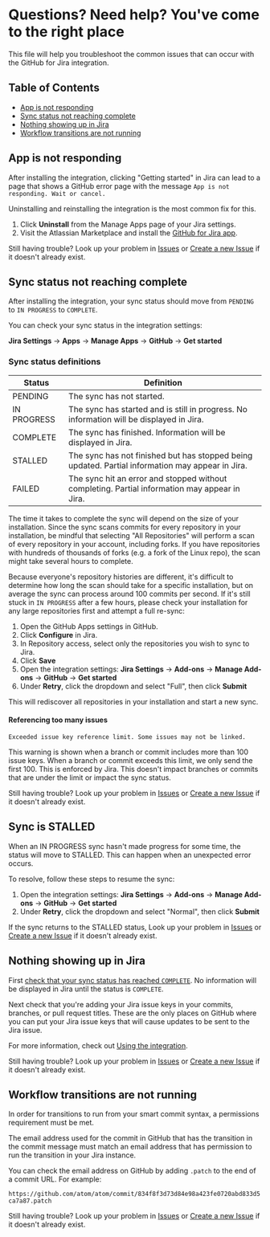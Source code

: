 # Questions? Need help? You've come to the right place

This file will help you troubleshoot the common issues that can occur with the GitHub for Jira integration. 

## Table of Contents

- [App is not responding](#app-is-not-responding)
- [Sync status not reaching complete](#sync-status-not-reaching-complete)
- [Nothing showing up in Jira](#nothing-showing-up-in-jira)
- [Workflow transitions are not running](#workflow-transitions-are-not-running)

## App is not responding

After installing the integration, clicking "Getting started" in Jira can lead to a page that shows a GitHub error page with the message `App is not responding. Wait or cancel.`

Uninstalling and reinstalling the integration is the most common fix for this.

1. Click **Uninstall** from the Manage Apps page of your Jira settings.
2. Visit the Atlassian Marketplace and install the [GitHub for Jira app](https://marketplace.atlassian.com/apps/1219592/github-for-jira?hosting=cloud&tab=overview).

Still having trouble? Look up your problem in [Issues](https://github.com/atlassian/github-for-jira/issues) or [Create a new Issue](https://github.com/atlassian/github-for-jira/issues/new) if it doesn't already exist.

## Sync status not reaching complete

After installing the integration, your sync status should move from `PENDING` to `IN PROGRESS` to `COMPLETE`. 

You can check your sync status in the integration settings:

**Jira Settings** -> **Apps** -> **Manage Apps** -> **GitHub** -> **Get started**

### Sync status definitions

| Status   | Definition                 |
|----------|----------------------------|
| PENDING  | The sync has not started.  |
| IN PROGRESS   | The sync has started and is still in progress. No information will be displayed in Jira. |
| COMPLETE | The sync has finished. Information will be displayed in Jira. |
| STALLED  | The sync has not finished but has stopped being updated. Partial information may appear in Jira. |
| FAILED   | The sync hit an error and stopped without completing. Partial information may appear in Jira. |

The time it takes to complete the sync will depend on the size of your installation. Since the sync scans commits for every repository in your installation, be mindful that selecting "All Repositories" will perform a scan of every repository in your account, including forks. If you have repositories with hundreds of thousands of forks (e.g. a fork of the Linux repo), the scan might take several hours to complete.

Because everyone's repository histories are different, it's difficult to determine how long the scan should take for a specific installation, but on average the sync can process around 100 commits per second. If it's still stuck in `IN PROGRESS` after a few hours, please check your installation for any large repositories first and attempt a full re-sync:

1. Open the GitHub Apps settings in GitHub.
2. Click **Configure** in Jira.
3. In Repository access, select only the repositories you wish to sync to Jira.
4. Click **Save**
5. Open the integration settings: **Jira Settings** -> **Add-ons** -> **Manage Add-ons** -> **GitHub** -> **Get started**
6. Under **Retry**, click the dropdown and select "Full", then click **Submit**

This will rediscover all repositories in your installation and start a new sync.

#### Referencing too many issues

`Exceeded issue key reference limit. Some issues may not be linked.`

This warning is shown when a branch or commit includes more than 100 issue keys. When a branch or commit exceeds this limit, we only send the first 100. This is enforced by Jira. This doesn't impact branches or commits that are under the limit or impact the sync status.

Still having trouble? Look up your problem in [Issues](https://github.com/atlassian/github-for-jira/issues) or [Create a new Issue](https://github.com/atlassian/github-for-jira/issues/new) if it doesn't already exist.

## Sync is STALLED

When an IN PROGRESS sync hasn't made progress for some time, the status will move to STALLED. This can happen when an unexpected error occurs.

To resolve, follow these steps to resume the sync:

1. Open the integration settings: **Jira Settings** -> **Add-ons** -> **Manage Add-ons** -> **GitHub** -> **Get started**
2. Under **Retry**, click the dropdown and select "Normal", then click **Submit**

If the sync returns to the STALLED status, Look up your problem in [Issues](https://github.com/atlassian/github-for-jira/issues) or [Create a new Issue](https://github.com/atlassian/github-for-jira/issues/new) if it doesn't already exist.

## Nothing showing up in Jira

First [check that your sync status has reached `COMPLETE`](#sync-status-not-reaching-complete). No information will be displayed in Jira until the status is `COMPLETE`.

Next check that you're adding your Jira issue keys in your commits, branches, or pull request titles. These are the only places on GitHub where you can put your Jira issue keys that will cause updates to be sent to the Jira issue.

For more information, check out [Using the integration](https://github.com/atlassian/github-for-jira#using-the-integration).

Still having trouble? Look up your problem in [Issues](https://github.com/atlassian/github-for-jira/issues) or [Create a new Issue](https://github.com/atlassian/github-for-jira/issues/new) if it doesn't already exist.

## Workflow transitions are not running

In order for transitions to run from your smart commit syntax, a permissions requirement must be met.

The email address used for the commit in GitHub that has the transition in the commit message must match an email address that has permission to run the transition in your Jira instance.

You can check the email address on GitHub by adding `.patch` to the end of a commit URL. For example:

`https://github.com/atom/atom/commit/834f8f3d73d84e98a423fe0720abd833d5ca7a87.patch`

Still having trouble? Look up your problem in [Issues](https://github.com/atlassian/github-for-jira/issues) or [Create a new Issue](https://github.com/atlassian/github-for-jira/issues/new) if it doesn't already exist.

